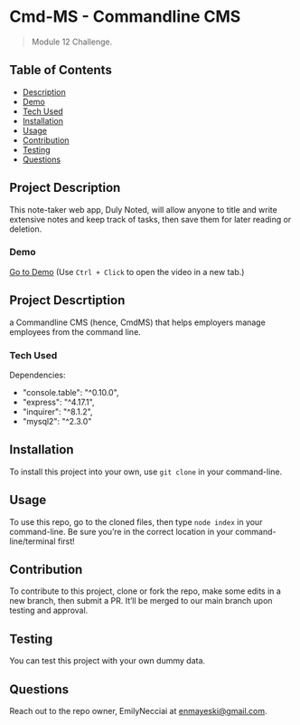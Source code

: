 # Cmd-MS - Commandline CMS
> Module 12 Challenge.

## Table of Contents
- [Description](#project-description)
- [Demo](#demo)
- [Tech Used](#tech-used)
- [Installation](#installation)
- [Usage](#usage)
- [Contribution](#contribution)
- [Testing](#testing)
- [Questions](#questions)


## Project Description
This note-taker web app, Duly Noted, will allow anyone to title and write extensive notes and keep track of tasks, then save them for later reading or deletion. 

### Demo 
[Go to Demo](https://drive.google.com/file/d/1awuhOQZEvMWYcRuLUDoOiUC85fGZIVA4/view) (Use `Ctrl + Click` to open the video in a new tab.)


## Project Descrtiption 
a Commandline CMS (hence, CmdMS) that helps employers manage employees from the command line. 


### Tech Used

Dependencies: 
- "console.table": "^0.10.0",
- "express": "^4.17.1",
- "inquirer": "^8.1.2",
- "mysql2": "^2.3.0"

## Installation 
To install this project into your own, use `git clone` in your command-line.

## Usage 
To use this repo, go to the cloned files, then type `node index` in your command-line. Be sure you’re in the correct location in your command-line/terminal first!

## Contribution
To contribute to this project, clone or fork the repo, make some edits in a new branch, then submit a PR. It’ll be merged to our main branch upon testing and approval.

## Testing
You can test this project with your own dummy data.

## Questions
Reach out to the repo owner, EmilyNecciai at enmayeski@gmail.com.

